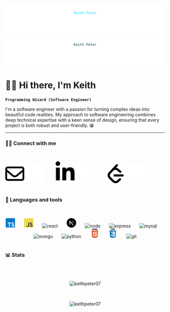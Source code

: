 ![Keith](./assets/code-light.gif#gh-dark-mode-only)
![Keith](./assets/code-dark.gif#gh-light-mode-only)


# 👋🏾 Hi there, I'm Keith

**`Programming Wizard (Software Engineer)`**

I'm a software engineer with a passion for turning complex ideas into beautiful code realities. My approach to software engineering combines deep technical expertise with a keen sense of design, ensuring that every project is both robust and user-friendly. 😁

---

### 🤙🏾 Connect with me
<br/>

<div align="left">

[![email](./assets/email-dark.svg)](mailto:keithpeter07@gmail.com#gh-light-mode-only) [![email](./assets/email-light.svg)](mailto:keithpeter07@gmail.com#gh-dark-mode-only) &nbsp; &nbsp; &nbsp; &nbsp; [![linkedin](./assets/linkedin-dark.svg)](https://www.linkedin.com/keith-peter#gh-light-mode-only) [![linkedin](./assets/linkedin-light.svg)](https://www.linkedin.com/keith-peter#gh-dark-mode-only) &nbsp; &nbsp; &nbsp; &nbsp; [![leetcode](./assets/leetcode-dark.svg)](https://leetcode.com/u/keithpeter#gh-light-mode-only) [![leetcode](./assets/leetcode-light.svg)](https://leetcode.com/u/keithpeter#gh-dark-mode-only)

</div>

#
### 🧰 Languages and tools
<br/>

<p align="center">

<img src="https://raw.githubusercontent.com/devicons/devicon/master/icons/typescript/typescript-original.svg" alt="typescript" width="30" />
&nbsp;&nbsp;&nbsp;&nbsp;&nbsp;

<img src="https://raw.githubusercontent.com/devicons/devicon/master/icons/javascript/javascript-original.svg" alt="javascript" width="30" />
&nbsp;&nbsp;&nbsp;&nbsp;&nbsp;

<img src="https://cdn.jsdelivr.net/gh/devicons/devicon@latest/icons/react/react-original.svg" alt="react" width="30"/>          
&nbsp;&nbsp;&nbsp;&nbsp;&nbsp;

<img src="https://raw.githubusercontent.com/devicons/devicon/master/icons/nextjs/nextjs-original.svg" alt="next" width="30" />
&nbsp;&nbsp;&nbsp;&nbsp;&nbsp;

<img src="https://cdn.jsdelivr.net/gh/devicons/devicon@latest/icons/nodejs/nodejs-original.svg" alt="node" width="30"/>
&nbsp;&nbsp;&nbsp;&nbsp;&nbsp;

<img src="https://cdn.jsdelivr.net/gh/devicons/devicon@latest/icons/express/express-original.svg" alt="express" width="30"/>
&nbsp;&nbsp;&nbsp;&nbsp;&nbsp;

<img src="https://cdn.jsdelivr.net/gh/devicons/devicon@latest/icons/mysql/mysql-original.svg" alt="mysql" width="30"/>
&nbsp;&nbsp;&nbsp;&nbsp;&nbsp;

<img src="https://cdn.jsdelivr.net/gh/devicons/devicon@latest/icons/mongodb/mongodb-original.svg" alt="mongo" width="30"/>
&nbsp;&nbsp;&nbsp;&nbsp;&nbsp;

<img src="https://cdn.jsdelivr.net/gh/devicons/devicon@latest/icons/python/python-plain.svg" alt="python" width="30"/>
&nbsp;&nbsp;&nbsp;&nbsp;&nbsp;

<img src="https://raw.githubusercontent.com/devicons/devicon/master/icons/html5/html5-original-wordmark.svg" alt="html5" width="30" />
&nbsp;&nbsp;&nbsp;&nbsp;&nbsp;

<img src="https://raw.githubusercontent.com/devicons/devicon/master/icons/css3/css3-original-wordmark.svg" alt="css3" width="30" /> 
&nbsp;&nbsp;&nbsp;&nbsp;&nbsp;

<img src="https://www.vectorlogo.zone/logos/git-scm/git-scm-icon.svg" alt="git" width="30"/>

</p>

#

### 📊 Stats
<br/>
<br/>
<p align="center">
<img align="center" src="https://github-readme-streak-stats.herokuapp.com/?user=keithpeter07&theme=dark" alt="keithpeter07" />
</p>
<br/>
<p align="center">
  <img align="center" src="https://github-readme-stats.vercel.app/api/top-langs?username=keithpeter07&theme=dark&show_icons=true&locale=en&layout=compact" alt="keithpeter07" /></p>
</p>
